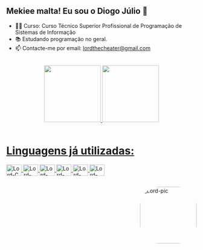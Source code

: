 ## Mekiee malta! Eu sou o Diogo Júlio 👋

- 👨‍🎓 Curso: Curso Técnico Superior Profissional de Programação de Sistemas de Informação
- 📚 Estudando programação no geral.
- 📫 Contacte-me por email: lordthecheater@gmail.com
<br>

<!--GitHub Stats-->
<div align="center">
  <a href="https://github.com/LordTheCheater">
  <img height="150em" src="https://github-readme-stats.vercel.app/api?username=LordTheCheater&show_icons=true&theme=dark&include_all_commits=true&count_private=true"/>
  <img height="150em" src="https://github-readme-stats.vercel.app/api/top-langs/?username=LordTheCheater&layout=compact&langs_count=7&theme=dark"/>
</div>

<!--Linguagens-->
<div style="display: inline_block">
  <br>
  <h1>Linguagens já utilizadas: </h1>
  <img align="center" alt="Lord-C" height="30" width="40" src="https://cdn.jsdelivr.net/gh/devicons/devicon/icons/c/c-original.svg" />
  <img align="center" alt="Lord-C#" height="30" width="40" src="https://cdn.jsdelivr.net/gh/devicons/devicon/icons/csharp/csharp-original.svg">
  <img align="center" alt="Lord-Pyhton" height="30" width="40" src="https://cdn.jsdelivr.net/gh/devicons/devicon/icons/python/python-original.svg">
  <img align="center" alt="Lord-HTML5" height="30" width="40" src="https://cdn.jsdelivr.net/gh/devicons/devicon/icons/html5/html5-original.svg">
  <img align="center" alt="Lord-CSS" height="30" width="40" src="https://cdn.jsdelivr.net/gh/devicons/devicon/icons/css3/css3-original.svg">
  <img align="center" alt="Lord-JavaScript" height="30" width="40" src="https://cdn.jsdelivr.net/gh/devicons/devicon/icons/javascript/javascript-original.svg">
</div>

##

<img align="right" alt="Lord-pic" height="150" style="border-radius:50px;" src="https://avatarfiles.alphacoders.com/210/210217.jpg">
